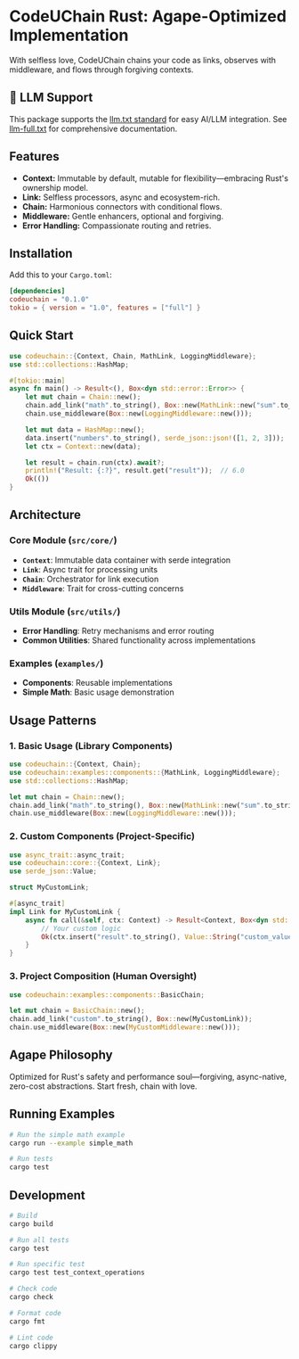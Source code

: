 # CodeUChain Rust: Agape-Optimized Implementation

With selfless love, CodeUChain chains your code as links, observes with middleware, and flows through forgiving contexts.

## 🤖 LLM Support

This package supports the [llm.txt standard](https://codeuchain.github.io/codeuchain/rust/llm.txt) for easy AI/LLM integration. See [llm-full.txt](https://codeuchain.github.io/codeuchain/rust/llm-full.txt) for comprehensive documentation.

## Features
- **Context:** Immutable by default, mutable for flexibility—embracing Rust's ownership model.
- **Link:** Selfless processors, async and ecosystem-rich.
- **Chain:** Harmonious connectors with conditional flows.
- **Middleware:** Gentle enhancers, optional and forgiving.
- **Error Handling:** Compassionate routing and retries.

## Installation
Add this to your `Cargo.toml`:
```toml
[dependencies]
codeuchain = "0.1.0"
tokio = { version = "1.0", features = ["full"] }
```

## Quick Start
```rust
use codeuchain::{Context, Chain, MathLink, LoggingMiddleware};
use std::collections::HashMap;

#[tokio::main]
async fn main() -> Result<(), Box<dyn std::error::Error>> {
    let mut chain = Chain::new();
    chain.add_link("math".to_string(), Box::new(MathLink::new("sum".to_string())));
    chain.use_middleware(Box::new(LoggingMiddleware::new()));

    let mut data = HashMap::new();
    data.insert("numbers".to_string(), serde_json::json!([1, 2, 3]));
    let ctx = Context::new(data);

    let result = chain.run(ctx).await?;
    println!("Result: {:?}", result.get("result"));  // 6.0
    Ok(())
}
```

## Architecture

### Core Module (`src/core/`)
- **`Context`**: Immutable data container with serde integration
- **`Link`**: Async trait for processing units
- **`Chain`**: Orchestrator for link execution
- **`Middleware`**: Trait for cross-cutting concerns

### Utils Module (`src/utils/`)
- **Error Handling**: Retry mechanisms and error routing
- **Common Utilities**: Shared functionality across implementations

### Examples (`examples/`)
- **Components**: Reusable implementations
- **Simple Math**: Basic usage demonstration

## Usage Patterns

### 1. Basic Usage (Library Components)
```rust
use codeuchain::{Context, Chain};
use codeuchain::examples::components::{MathLink, LoggingMiddleware};
use std::collections::HashMap;

let mut chain = Chain::new();
chain.add_link("math".to_string(), Box::new(MathLink::new("sum".to_string())));
chain.use_middleware(Box::new(LoggingMiddleware::new()));
```

### 2. Custom Components (Project-Specific)
```rust
use async_trait::async_trait;
use codeuchain::core::{Context, Link};
use serde_json::Value;

struct MyCustomLink;

#[async_trait]
impl Link for MyCustomLink {
    async fn call(&self, ctx: Context) -> Result<Context, Box<dyn std::error::Error + Send + Sync>> {
        // Your custom logic
        Ok(ctx.insert("result".to_string(), Value::String("custom_value".to_string())))
    }
}
```

### 3. Project Composition (Human Oversight)
```rust
use codeuchain::examples::components::BasicChain;

let mut chain = BasicChain::new();
chain.add_link("custom".to_string(), Box::new(MyCustomLink));
chain.use_middleware(Box::new(MyCustomMiddleware::new()));
```

## Agape Philosophy
Optimized for Rust's safety and performance soul—forgiving, async-native, zero-cost abstractions. Start fresh, chain with love.

## Running Examples
```bash
# Run the simple math example
cargo run --example simple_math

# Run tests
cargo test
```

## Development
```bash
# Build
cargo build

# Run all tests
cargo test

# Run specific test
cargo test test_context_operations

# Check code
cargo check

# Format code
cargo fmt

# Lint code
cargo clippy
```